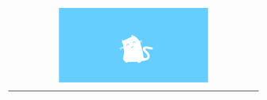 <p align="center">
  <img src="https://github.com/parzulpan/parzulpan/blob/master/resources/header.gif" width="300"/>
</tr>
</p>

-------
